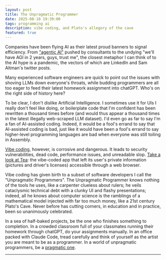 ```yaml
---
layout: post
title: The Unpragmatic Programmer
date: 2025-08-10 19:39:00
tags: programming ai
description: vibe coding, and Plato's allegory of the cave
featured: true
---
```


Companies have been flying AI as their latest proud banners to signal efficiency. From ["agentic AI"](https://www.mckinsey.com/capabilities/quantumblack/our-insights/seizing-the-agentic-ai-advantage) pushed by consultants to the undying "we'll have AGI in 2 years, guys, trust me", the closest metaphor I can think of to the AI hype is a pandemic, the vectors of which are LinkedIn and Sam Altman's twitter posts.

Many experienced software engineers are quick to point out the issues with shoving LLMs down everyone's throats, while budding programmers are all too eager to feed their latest homework assignment into chatGPT. Who's on the right side of history here?

To be clear, I don't dislike Artificial Intelligence. I sometimes use it for UIs I really don't feel like doing, or boilerplate code that I'm confident has been rewritten a thousand times before (and would thus appear a thousand times in the latest illegally web-scraped LLM dataset). I'd even go as far to say I'm a fan of AI-assisted coding. Indeed, it would be a fool's errand to say that AI-assisted coding is bad, just like it would have been a fool's errand to say higher-level programming languages are bad when everyone was still toiling in Assembly. 

[Vibe coding](https://en.wikipedia.org/wiki/Vibe_coding), however, is corrosive and dangerous. It leads to security vulnerabilities, dead code, performance issues, and unreadable slop. [Take a look at Tea](https://www.businessinsider.com/tea-app-data-breach-cybersecurity-ai-vibe-coding-safety-experts-2025-8): the vibe-coded app that left its user's private information (pictures and driver's licenses) accessible through a web browser.

Vibe coding has given birth to a subset of software developers I call the "Unpragmatic Programmers". The Unpragmatic Programmer knows nothing of the tools he uses, like a carpenter clueless about rulers; he veils cataclysmic technical debt with a clunky UI and flashy presentations; indeed, all he knows about computer science is the ramblings of a mathematical model injected with far too much money, like a 21st century Plato's Cave. Never before has cutting corners, in education and in practice, been so unanimously celebrated. 

In a sea of half-baked projects, be the one who finishes something to completion. In a crowded classroom full of your classmates running their homework through chatGPT, do your assignments manually. In an office packed with Claude Code, tread carefully and think of yourself as the artist you are meant to be as a programmer. In a world of unpragmatic programmers, be a [pragmatic one](https://en.wikipedia.org/wiki/The_Pragmatic_Programmer).

---

